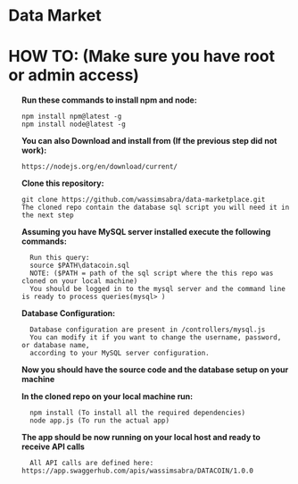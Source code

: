 <h1>Data Market</h1>

<h1>HOW TO: (Make sure you have root or admin access)</h1>
<ul>
  <strong>Run these commands to install npm and node:</strong>
 
    npm install npm@latest -g
    npm install node@latest -g
  
  <strong>You can also Download and install from (If the previous step did not work):</strong>
  
    https://nodejs.org/en/download/current/
    
  <strong>Clone this repository:</strong>
  
    git clone https://github.com/wassimsabra/data-marketplace.git
    The cloned repo contain the database sql script you will need it in the next step
    
  <strong>Assuming you have MySQL server installed execute the following commands:</strong>
      
      Run this query: 
      source $PATH\datacoin.sql
      NOTE: ($PATH = path of the sql script where the this repo was cloned on your local machine)
      You should be logged in to the mysql server and the command line is ready to process queries(mysql> )
  
  <strong>Database Configuration:</strong>
      
      Database configuration are present in /controllers/mysql.js 
      You can modify it if you want to change the username, password, or database name, 
      according to your MySQL server configuration.

  <strong>Now you should have the source code and the database setup on your machine</strong>
  
  <strong>In the cloned repo on your local machine run:</strong>
  
      npm install (To install all the required dependencies)
      node app.js (To run the actual app)
     
  <strong>The app should be now running on your local host and ready to receive API calls</strong>
  
      All API calls are defined here: https://app.swaggerhub.com/apis/wassimsabra/DATACOIN/1.0.0

</ul>
